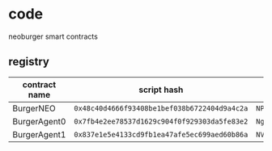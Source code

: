 # code
neoburger smart contracts

## registry

| contract name | script hash | address |
| --- | --- | --- |
| BurgerNEO | `0x48c40d4666f93408be1bef038b6722404d9a4c2a` | `NPmdLGJN47EddqYcxixdGMhtkr7Z5w4Aos` |
| BurgerAgent0 | `0x7fb4e2ee78537d1629c904f0f929303da5fe83e2` | `NgZg2GCEbTmJHJpRjkJbtzZQEym9nTDCkh` |
| BurgerAgent1 | `0x837e1e5e4133cd9fb1ea47afe5ec699aed60b86a` | `NVeFgwZM3f6J9oHCXjSEU5NpDdqmiizUpw` |
